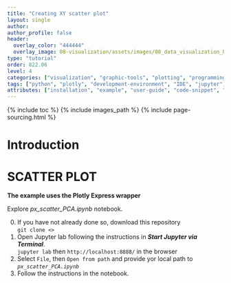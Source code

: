```yaml
---
title: "Creating XY scatter plot"
layout: single
author:
author_profile: false
header:
  overlay_color: "444444"
  overlay_image: 08-visualization/assets/images/08_data_visualization_banner.png
type: "tutorial"
order: 822.06
level: 4
categories: ["visualization", "graphic-tools", "plotting", "programming", "library-package-module", "virtual-environment"]
tags: ["python", "plotly", "development-environment", "IDE", "jupyter", "notebook", "scatter-plot"]
attributes: ["installation", "example", "user-guide", "code-snippet", "ready-made-solution", "interactive", "automation"]
---
```


{% include toc %}
{% include images_path %}
{% include page-sourcing.html %}


# Introduction

# SCATTER PLOT

**The example uses the Plotly Express wrapper**


Explore *px_scatter_PCA.ipynb* notebook.

0. If you have not already done so, download this repository <br>
`git clone <>`
1. Open Jupyter lab following the instructions in ***Start Jupyter via Terminal***. <br>
`jupyter lab` then `http://localhost:8888/` in the browser
2. Select `File`, then `Open from path` and provide yor local path to *`px_scatter_PCA.ipynb`*
3. Follow the instructions in the notebook.
